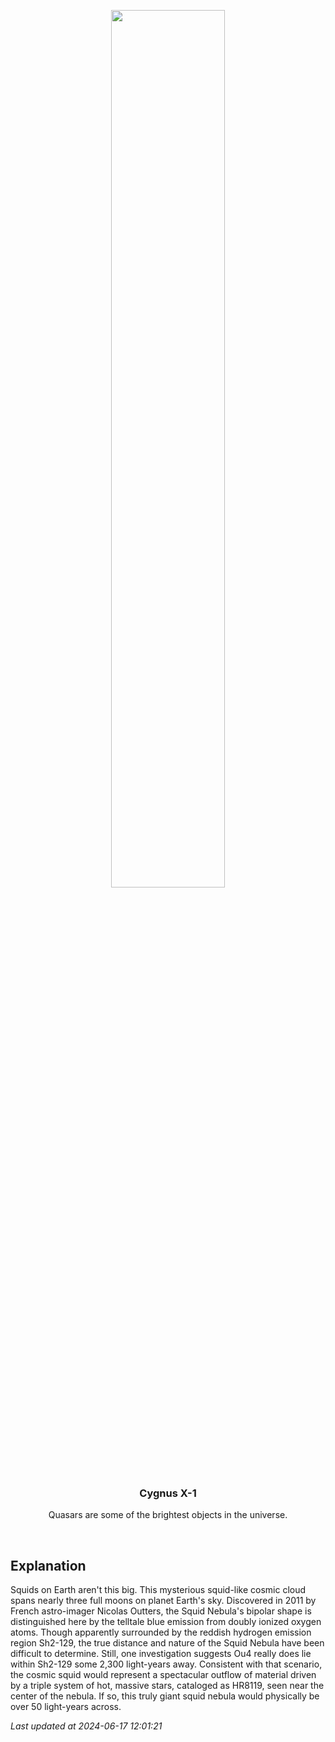 <p align='center'>
    <img src='https://apod.nasa.gov/apod/image/2406/SquidOu4_Linde_960.jpg' width='60%' />
    <h3 align="center">Cygnus X-1</h3>
    <p align="center">Quasars are some of the brightest objects in the universe.</p>
</p>
<br/>

Explanation
--
Squids on Earth aren't this big.  This mysterious squid-like cosmic cloud spans nearly three full moons on planet Earth's sky. Discovered in 2011 by French astro-imager Nicolas Outters, the Squid Nebula's bipolar shape is distinguished here by the telltale blue emission from doubly ionized oxygen atoms. Though apparently surrounded by the reddish hydrogen emission region Sh2-129, the true distance and nature of the Squid Nebula have been difficult to determine. Still, one investigation suggests Ou4 really does lie within Sh2-129 some 2,300 light-years away. Consistent with that scenario, the cosmic squid would represent a spectacular outflow of material driven by a triple system of hot, massive stars, cataloged as HR8119, seen near the center of the nebula. If so, this truly giant squid nebula would physically be over 50 light-years across.


*Last updated at 2024-06-17 12:01:21*

